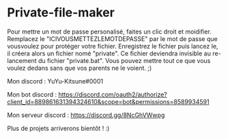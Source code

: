 # Private-file-maker
Pour mettre un mot de passe personalisé, faites un clic droit et moidifier.
Remplacez le "ICIVOUSMETTEZLEMOTDEPASSE" par le mot de passe que vousvoulez pour protéger votre fichier.
Enregistrez le fichier puis lancez le, il créera alors un fichier nomé "private".
Ce fichier deviendra invisible au re-lancement du fichier "private.bat".
Vous pouvez mettre tout ce que vous voulez dedans sans que vos parents ne le voient. ;)

Mon discord : YuYu-Kitsune#0001

Mon bot discord : https://discord.com/oauth2/authorize?client_id=889861631394324610&scope=bot&permissions=8589934591

Mon serveur discord : https://discord.gg/8NcGhVWwpg

Plus de projets arriverons bientôt ! :)
